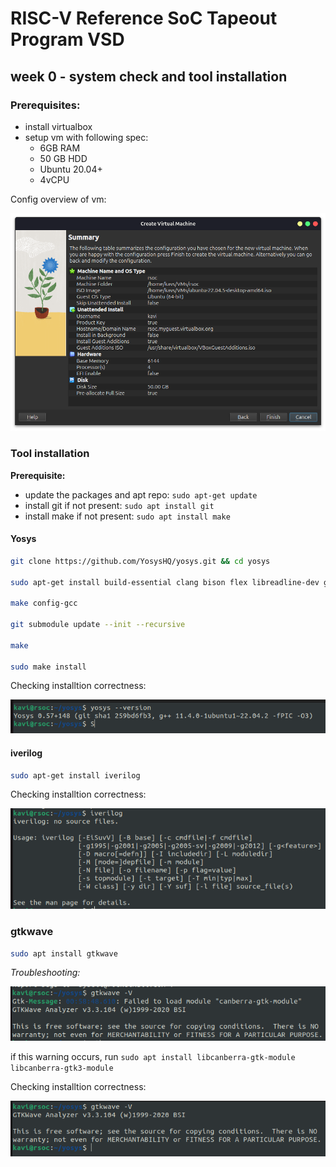 # RISC-V Reference SoC Tapeout Program VSD

## week 0 - system check and tool installation

### Prerequisites:
- install virtualbox
- setup vm with following spec:
    - 6GB RAM 
    - 50 GB HDD
    - Ubuntu 20.04+
    - 4vCPU

Config overview of vm:

![alt text](image.png)
### Tool installation
**Prerequisite:** 
- update the packages and apt repo: `sudo apt-get update`
- install git if not present: `sudo apt install git`
- install make if not present: `sudo apt install make`
#### Yosys
```bash
git clone https://github.com/YosysHQ/yosys.git && cd yosys

sudo apt-get install build-essential clang bison flex libreadline-dev gawk tcl-dev libffi-dev git graphviz xdot pkg-config python3 libboost-system-dev libboost-python-dev libboost-filesystem-dev zlib1g-dev

make config-gcc

git submodule update --init --recursive

make

sudo make install
```
Checking installtion correctness:

![alt text](image-1.png)

#### iverilog
```bash
sudo apt-get install iverilog 
```
Checking installtion correctness:

![verifying if installation is succesfull](image-2.png)

### gtkwave
```bash
sudo apt install gtkwave 
```
_Troubleshooting:_ 

![alt text](image-4.png)

if this warning occurs, run `sudo apt install libcanberra-gtk-module libcanberra-gtk3-module`

Checking installtion correctness:

![alt text](image-3.png)